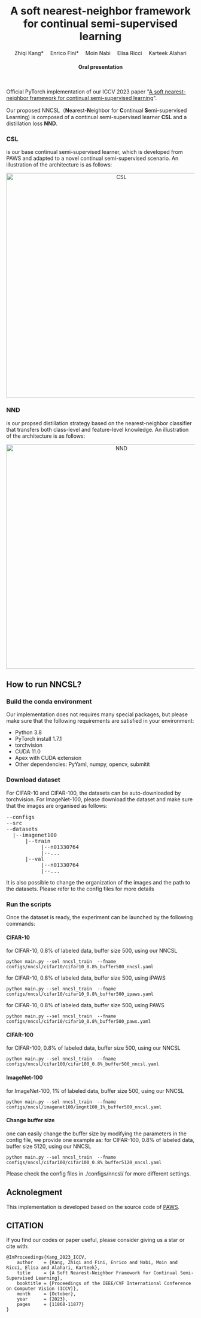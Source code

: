 <div align="center">
  
  <div>
  <h1>A soft nearest-neighbor framework for continual semi-supervised learning</h1>
  </div>

  <div>
      Zhiqi Kang*&emsp; Enrico Fini*&emsp; Moin Nabi&emsp; Elisa Ricci&emsp; Karteek Alahari
  </div>

  <div>
      <h4>
          Oral presentation
      </h4>
  </div>
  <br/>

</div>

Official PyTorch implementation of our ICCV 2023 paper "[A soft nearest-neighbor framework for continual semi-supervised learning](https://arxiv.org/abs/2212.05102)". 

Our proposed NNCSL（**N**earest-**N**eighbor for **C**ontinual **S**emi-supervised **L**earning) is composed of a continual semi-supervised learner **CSL** and a distillation loss **NND**.

### CSL
is our base continual semi-supervised learner, which is developed from PAWS and adapted to a novel continual semi-supervised scenario. An
illustration of the architecture is as follows:

<p align="center">
    <img width="600" src="https://github.com/kangzhiq/NNCSL/blob/main/Imgs/method.jpg" alt="CSL">
</p>

### NND
is our propsed distillation strategy based on the nearest-neighbor classifier that transfers both class-level and feature-level knowledge. An
illustration of the architecture is as follows:

<p align="center">
    <img width="600" src="https://github.com/kangzhiq/NNCSL/blob/main/Imgs/nnd.jpg" alt="NND">
</p>


## How to run NNCSL?

### Build the conda environment

Our implementation does not requires many special packages, but please make sure that the following requirements are satisfied in your environment:

- Python 3.8
- PyTorch install 1.7.1
- torchvision
- CUDA 11.0
- Apex with CUDA extension
- Other dependencies: PyYaml, numpy, opencv, submitit

### Download dataset
For CIFAR-10 and CIFAR-100, the datasets can be auto-downloaded by torchvision. 
For ImageNet-100, please download the dataset and make sure that the images are organised as follows:

<pre>
--configs  
--src  
--datasets  
  |--imagenet100  
      |--train  
           |--n01330764  
           |--...  
      |--val  
           |--n01330764  
           |--...  
</pre>

It is also possible to change the organization of the images and the path to the datasets. Please refer to the config files for more details

### Run the scripts
Once the dataset is ready, the experiment can be launched by the following commands:

#### CIFAR-10
for CIFAR-10, 0.8% of labeled data, buffer size 500, using our NNCSL

    python main.py --sel nncsl_train  --fname configs/nncsl/cifar10/cifar10_0.8%_buffer500_nncsl.yaml

for CIFAR-10, 0.8% of labeled data, buffer size 500, using iPAWS

    python main.py --sel nncsl_train  --fname configs/nncsl/cifar10/cifar10_0.8%_buffer500_ipaws.yaml

for CIFAR-10, 0.8% of labeled data, buffer size 500, using PAWS

    python main.py --sel nncsl_train  --fname configs/nncsl/cifar10/cifar10_0.8%_buffer500_paws.yaml

#### CIFAR-100
for CIFAR-100, 0.8% of labeled data, buffer size 500, using our NNCSL

    python main.py --sel nncsl_train  --fname configs/nncsl/cifar100/cifar100_0.8%_buffer500_nncsl.yaml

#### ImageNet-100
for ImageNet-100, 1% of labeled data, buffer size 500, using our NNCSL

    python main.py --sel nncsl_train  --fname configs/nncsl/imagenet100/imgnt100_1%_buffer500_nncsl.yaml

#### Change buffer size
one can easily change the buffer size by modifying the parameters in the config file, we provide one example as:
for CIFAR-100, 0.8% of labeled data, buffer size 5120, using our NNCSL

    python main.py --sel nncsl_train  --fname configs/nncsl/cifar100/cifar100_0.8%_buffer5120_nncsl.yaml

Please check the config files in ./configs/nncsl/ for more different settings.

## Acknolegment
This implementation is developed based on the source code of [PAWS](https://github.com/facebookresearch/suncet).

## CITATION
If you find our codes or paper useful, please consider giving us a star or cite with:
```
@InProceedings{Kang_2023_ICCV,
    author    = {Kang, Zhiqi and Fini, Enrico and Nabi, Moin and Ricci, Elisa and Alahari, Karteek},
    title     = {A Soft Nearest-Neighbor Framework for Continual Semi-Supervised Learning},
    booktitle = {Proceedings of the IEEE/CVF International Conference on Computer Vision (ICCV)},
    month     = {October},
    year      = {2023},
    pages     = {11868-11877}
}
```
